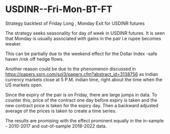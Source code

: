 # USDINR--Fri-Mon-BT-FT
Strategy backtest of Friday Long , Monday Exit for USDINR futures

The strategy seeks seasonality for day of week in USDINR futures. It is seen that Monday is usually associated with gains in the pair i.e rupee becomes weaker. 

This can be partially due to the weekend effect for the Dollar Index -safe haven /risk off hedge flows.

Another reason could be due to the phenomenon discussed in https://papers.ssrn.com/sol3/papers.cfm?abstract_id=3138756 as Indian currency markets close at 5 P.M. indian time, right about the time when the US markets open.

Since the expiry of the pair is on Friday, there are large jumps in data. To counter this, price of the contract one day before expiry is taken and the new contract price is taken for the expiry day. Then a backward adjusted average of the prices is taken to create a time series.

The results are promising with the effect prominent equally  in the in-sample - 2010-2017 and out-of-sample 2018-2022 data.
